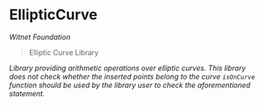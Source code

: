 # EllipticCurve

*Witnet Foundation*

> Elliptic Curve Library



*Library providing arithmetic operations over elliptic curves. This library does not check whether the inserted points belong to the curve `isOnCurve` function should be used by the library user to check the aforementioned statement.*



